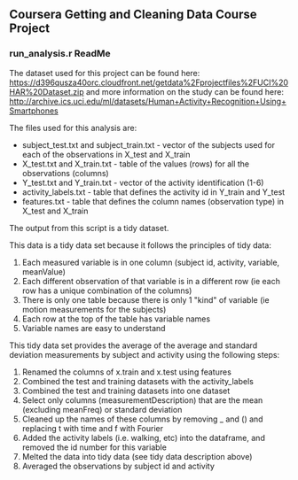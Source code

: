 ## Coursera Getting and Cleaning Data Course Project 
### run_analysis.r ReadMe
The dataset used for this project can be found here: https://d396qusza40orc.cloudfront.net/getdata%2Fprojectfiles%2FUCI%20HAR%20Dataset.zip
and more information on the study can be found here: http://archive.ics.uci.edu/ml/datasets/Human+Activity+Recognition+Using+Smartphones

The files used for this analysis are:
* subject_test.txt and subject_train.txt - vector of the subjects used for each of the observations in X_test and X_train
* X_test.txt and X_train.txt - table of the values (rows) for all the observations (columns) 
* Y_test.txt and Y_train.txt - vector of the activity identification (1-6)
* activity_labels.txt - table that defines the activity id in Y_train and Y_test
* features.txt - table that defines the column names (observation type) in X_test and X_train
 
The output from this script is a tidy dataset.
  
This data is a tidy data set because it follows the principles of tidy data:

1. Each measured variable is in one column (subject id, activity, variable, meanValue)
2. Each different observation of that variable is in a different row (ie each row has a unique combination of the columns)
3. There is only one table because there is only 1 "kind" of variable (ie motion measurements for the subjects)
4. Each row at the top of the table has variable names
5. Variable names are easy to understand
 
This tidy data set provides the average of the average and standard deviation measurements by subject and activity using the following steps:

1. Renamed the columns of x.train and x.test using features
2. Combined the test and training datasets with the activity_labels
3. Combined the test and training datasets into one dataset
4. Select only columns (measurementDescription) that are the mean (excluding meanFreq) or standard deviation
5. Cleaned up the names of these columns by removing _ and () and replacing t with time and f with Fourier
6. Added the activity labels (i.e. walking, etc) into the dataframe, and removed the id number for this variable
7. Melted the data into tidy data (see tidy data description above)
8. Averaged the observations by subject id and activity